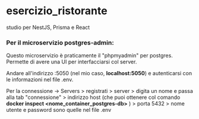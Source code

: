# esercizio_ristorante
 studio per NestJS, Prisma e React

### Per il microservizio postgres-admin:
Questo microservizio è praticamente il "phpmyadmin" per postgres. Permette di avere una UI per interfacciarsi col server.

Andare all'indirizzo <host>:5050 (nel mio caso, **localhost:5050**) e autenticarsi con le informazioni nel file .env.

Per la connessione -> Servers > registrati > server > digita un nome  e passa alla tab "connessione" > indirizzo host (che puoi ottenere col comando **docker inspect <nome_container_postgres-db>** ) > porta 5432 > nome utente e password sono quelle nel file .env